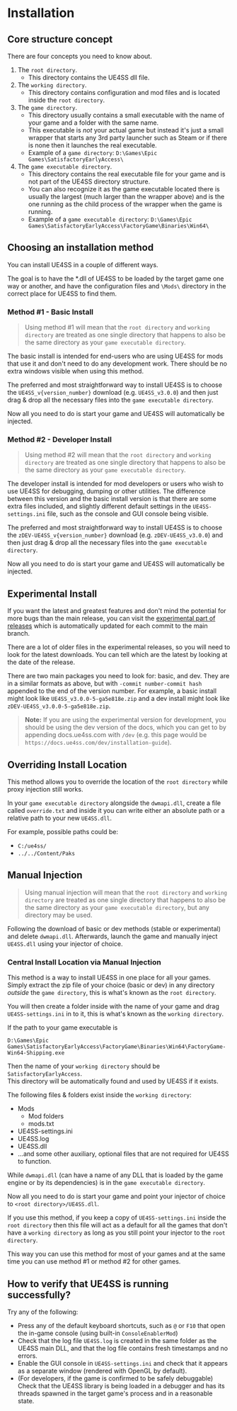 # Installation

## Core structure concept

There are four concepts you need to know about.

1. The `root directory`.
    - This directory contains the UE4SS dll file.
2. The `working directory`.
    - This directory contains configuration and mod files and is located inside the `root directory`.
3. The `game directory`.
    - This directory usually contains a small executable with the name of your game and a folder with the same name.  
    - This executable is _not_ your actual game but instead it's just a small wrapper that starts any 3rd party launcher such as Steam or if there is none then it launches the real executable.
    - Example of a `game directory`: `D:\Games\Epic Games\SatisfactoryEarlyAccess\`
4. The `game executable directory`.
    - This directory contains the real executable file for your game and is not part of the UE4SS directory structure.
    - You can also recognize it as the game executable located there is usually the largest (much larger than the wrapper above) and is the one running as the child process of the wrapper when the game is running.
    - Example of a `game executable directory`: 
    `D:\Games\Epic Games\SatisfactoryEarlyAccess\FactoryGame\Binaries\Win64\`

## Choosing an installation method

You can install UE4SS in a couple of different ways.

The goal is to have the *.dll of UE4SS to be loaded by the target game one way or another, and have the configuration files and `\Mods\` directory in the correct place for UE4SS to find them.

### Method #1 - Basic Install

> Using method #1 will mean that the `root directory` and `working directory` are treated as one single directory that happens to also be the same directory as your `game executable directory`.

The basic install is intended for end-users who are using UE4SS for mods that use it and don't need to do any development work. There should be no extra windows visible when using this method.

The preferred and most straightforward way to install UE4SS is to choose the `UE4SS_v{version_number}` download (e.g. `UE4SS_v3.0.0`) and then just drag & drop all the necessary files into the `game executable directory`.

Now all you need to do is start your game and UE4SS will automatically be injected.

### Method #2 - Developer Install

> Using method #2 will mean that the `root directory` and `working directory` are treated as one single directory that happens to also be the same directory as your `game executable directory`.

The developer install is intended for mod developers or users who wish to use UE4SS for debugging, dumping or other utilities. The difference between this version and the basic install version is that there are some extra files included, and slightly different default settings in the `UE4SS-settings.ini` file, such as the console and GUI console being visible.

The preferred and most straightforward way to install UE4SS is to choose the `zDEV-UE4SS_v{version_number}` download (e.g. `zDEV-UE4SS_v3.0.0`) and then just drag & drop all the necessary files into the `game executable directory`.

Now all you need to do is start your game and UE4SS will automatically be injected.

## Experimental Install

If you want the latest and greatest features and don't mind the potential for more bugs than the main release, you can visit the [experimental part of releases](https://github.com/UE4SS-RE/RE-UE4SS/releases/tag/experimental) which is automatically updated for each commit to the main branch.

There are a lot of older files in the experimental releases, so you will need to look for the latest downloads. You can tell which are the latest by looking at the date of the release.

There are two main packages you need to look for: basic, and dev. They are in a similar formats as above, but with `-commit number-commit hash` appended to the end of the version number. For example, a basic install might look like `UE4SS_v3.0.0-5-ga5e818e.zip` and a dev install might look like `zDEV-UE4SS_v3.0.0-5-ga5e818e.zip`.

> **Note:** If you are using the experimental version for development, you should be using the dev version of the docs, which you can get to by appending docs.ue4ss.com with `/dev` (e.g. this page would be `https://docs.ue4ss.com/dev/installation-guide`).

## Overriding Install Location

This method allows you to override the location of the `root directory` while proxy injection still works. 

In your `game executable directory` alongside the `dwmapi.dll`, create a file called `override.txt` and inside it you can write either an absolute path or a relative path to your new `UE4SS.dll`. 

For example, possible paths could be:
- `C:/ue4ss/`
- `../../Content/Paks`

## Manual Injection

> Using manual injection will mean that the `root directory` and `working directory` are treated as one single directory that happens to also be the same directory as your `game executable directory`, but any directory may be used.

Following the download of basic or dev methods (stable or experimental) and delete `dwmapi.dll`.  Afterwards, launch the game and manually inject `UE4SS.dll` using your injector of choice.

### Central Install Location via Manual Injection

This method is a way to install UE4SS in one place for all your games. Simply extract the zip file of your choice (basic or dev) in any directory _outside_ the `game directory`, this is what's known as the `root directory`.  

You will then create a folder inside with the name of your game and drag `UE4SS-settings.ini` in to it, this is what's known as the `working directory`.

If the path to your game executable is

```
D:\Games\Epic Games\SatisfactoryEarlyAccess\FactoryGame\Binaries\Win64\FactoryGame-Win64-Shipping.exe
```

Then the name of your `working directory` should be `SatisfactoryEarlyAccess`.  
This directory will be automatically found and used by UE4SS if it exists.

The following files & folders exist inside the `working directory`:

- Mods
    - Mod folders
    - mods.txt
- UE4SS-settings.ini
- UE4SS.log
- UE4SS.dll
- ...and some other auxiliary, optional files that are not required for UE4SS to function.

While `dwmapi.dll` (can have a name of any DLL that is loaded by the game engine or by its dependencies) is in the `game executable directory`.

Now all you need to do is start your game and point your injector of choice to `<root directory>/UE4SS.dll`.

If you use this method, if you keep a copy of `UE4SS-settings.ini` inside the `root directory` then this file will act as a default for all the games that don't have a `working directory` as long as you still point your injector to the `root directory`.  

This way you can use this method for most of your games and at the same time you can use method #1 or method #2 for other games.


## How to verify that UE4SS is running successfully?

Try any of the following:
* Press any of the default keyboard shortcuts, such as `@` or `F10` that open the in-game console (using built-in `ConsoleEnablerMod`)
* Check that the log file `UE4SS.log` is created in the same folder as the UE4SS main DLL, and that the log file contains fresh timestamps and no errors.
* Enable the GUI console in `UE4SS-settings.ini` and check that it appears as a separate window (rendered with OpenGL by default).
* (For developers, if the game is confirmed to be safely debuggable) Check that the UE4SS library is being loaded in a debugger and has its threads spawned in the target game's process and in a reasonable state.